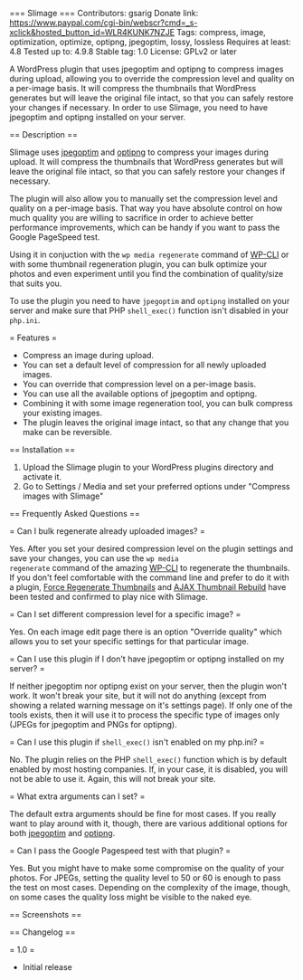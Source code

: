 === Slimage ===
Contributors: gsarig
Donate link: https://www.paypal.com/cgi-bin/webscr?cmd=_s-xclick&hosted_button_id=WLR4KUNK7NZJE
Tags: compress, image, optimization, optimize, optipng, jpegoptim, lossy, lossless
Requires at least: 4.8
Tested up to: 4.9.8
Stable tag: 1.0
License: GPLv2 or later

A WordPress plugin that uses jpegoptim and optipng to compress images during upload, allowing you to override the compression level and quality on a per-image basis. It will compress the thumbnails that WordPress generates but will leave the original file intact, so that you can safely restore your changes if necessary. In order to use Slimage, you need to have jpegoptim and optipng installed on your server. 

== Description ==

Slimage uses <a href="https://github.com/tjko/jpegoptim" target="_blank">jpegoptim</a> and <a href="http://optipng.sourceforge.net/" target="_blank">optipng</a> to compress your images during upload. It will compress the thumbnails that WordPress generates but will leave the original file intact, so that you can safely restore your changes if necessary. 

The plugin will also allow you to manually set the compression level and quality on a per-image basis. That way you have absolute control on how much quality you are willing to sacrifice in order to achieve better performance improvements, which can be handy if you want to pass the Google PageSpeed test.

Using it in conjuction with the <code>wp media regenerate</code> command of <a href="https://wp-cli.org/" target="_blank">WP-CLI</a> or with some thumbnail regeneration plugin, you can bulk optimize your photos and even experiment until you find the combination of quality/size that suits you.

To use the plugin you need to have <code>jpegoptim</code> and <code>optipng</code> installed on your server and make sure that PHP <code>shell_exec()</code> function isn't disabled in your <code>php.ini</code>. 

= Features =

* Compress an image during upload.
* You can set a default level of compression for all newly uploaded images.
* You can override that compression level on a per-image basis.
* You can use all the available options of jpegoptim and optipng. 
* Combining it with some image regeneration tool, you can bulk compress your existing images.
* The plugin leaves the original image intact, so that any change that you make can be reversible. 

== Installation ==

1. Upload the Slimage plugin to your WordPress plugins directory and activate it. 
2. Go to Settings / Media and set your preferred options under "Compress images with Slimage"

== Frequently Asked Questions ==

= Can I bulk regenerate already uploaded images? =

Yes. After you set your desired compression level on the plugin settings and save your changes, you can use the <code>wp media regenerate</code> command of the amazing <a href="https://wp-cli.org/" target="_blank">WP-CLI</a> to regenerate the thumbnails. If you don't feel comfortable with the command line and prefer to do it with a plugin, <a href="https://wordpress.org/plugins/force-regenerate-thumbnails/" target="_blank">Force Regenerate Thumbnails</a> and <a href="https://wordpress.org/plugins/ajax-thumbnail-rebuild/" target="_blank">AJAX Thumbnail Rebuild</a> have been tested and confirmed to play nice with Slimage.

= Can I set different compression level for a specific image? =

Yes. On each image edit page there is an option "Override quality" which allows you to set your specific settings for that particular image.

= Can I use this plugin if I don't have jpegoptim or optipng installed on my server? =

If neither jpegoptim nor optipng exist on your server, then the plugin won't work. It won't break your site, but it will not do anything (except from showing a related warning message on it's settings page). If only one of the tools exists, then it will use it to process the specific type of images only (JPEGs for jpegoptim and PNGs for optipng).

= Can I use this plugin if <code>shell_exec()</code> isn't enabled on my php.ini? = 

No. The plugin relies on the PHP <code>shell_exec()</code> function which is by default enabled by most hosting companies. If, in your case, it is disabled, you will not be able to use it. Again, this will not break your site.

= What extra arguments can I set? =

The default extra arguments should be fine for most cases. If you really want to play around with it, though, there are various additional options for both <a href="http://www.kokkonen.net/tjko/src/man/jpegoptim.txt" target="_blank">jpegoptim</a> and <a href="http://optipng.sourceforge.net/optipng-0.7.7.man.pdf" target="_blank">optipng</a>.

= Can I pass the Google Pagespeed test with that plugin? =

Yes. But you might have to make some compromise on the quality of your photos. For JPEGs, setting the quality level to 50 or 60 is enough to pass the test on most cases. Depending on the complexity of the image, though, on some cases the quality loss might be visible to the naked eye. 

== Screenshots ==



== Changelog ==

= 1.0 =
* Initial release